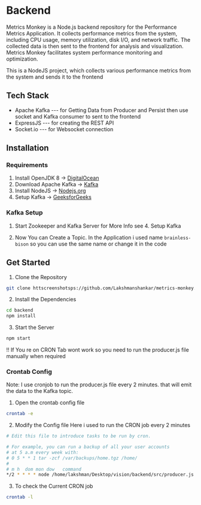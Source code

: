 # Backend

Metrics Monkey is a Node.js backend repository for the Performance Metrics Application. It collects performance metrics from the system, including CPU usage, memory utilization, disk I/O, and network traffic. The collected data is then sent to the frontend for analysis and visualization. Metrics Monkey facilitates system performance monitoring and optimization.

This is a NodeJS project, which collects various performance metrics from the system and sends it to the frontend

## Tech Stack

- Apache Kafka --- for Getting Data from Producer and Persist then use socket and Kafka consumer to sent to the frontend
- ExpressJS --- for creating the REST API
- Socket.io --- for Websocket connection

## Installation

### Requirements

1. Install OpenJDK 8 -> [DigitalOcean](https://www.digitalocean.com/community/tutorials/how-to-install-java-with-apt-on-ubuntu-18-04)
2. Download Apache Kafka -> [Kafka](https://kafka.apache.org/downloads)
3. Install NodeJS -> [Nodejs.org](https://nodejs.org/en/download/package-manager/)
4. Setup Kafka -> [GeeksforGeeks](https://www.geeksforgeeks.org/how-to-install-kafka-with-zookeeper-on-ubuntu/)

### Kafka Setup

1. Start Zookeeper and Kafka Server
for More Info see 4. Setup Kafka 

2. Now You can Create a Topic. In the Application i used name ``brainless-bison`` so you can use the same name or change it in the code

## Get Started

1. Clone the Repository

```sh
git clone httscreenshotsps://github.com/Lakshmanshankar/metrics-monkey.git
```

2. Install the Dependencies

```sh
cd backend
npm install
```
3. Start the Server

```sh
npm start
```
!! If You re on CRON Tab wont work so you need to run the producer.js file manually when required
### Crontab Config

Note: I use cronjob to run the producer.js file every 2 minutes. that will emit the data to the Kafka topic.

1. Open the crontab config file

```sh
crontab -e
```

2. Modify the Config file Here i used to run the CRON job every 2 minutes

```sh
# Edit this file to introduce tasks to be run by cron.

# For example, you can run a backup of all your user accounts
# at 5 a.m every week with:
# 0 5 * * 1 tar -zcf /var/backups/home.tgz /home/
#
# m h  dom mon dow   command
*/2 * * * * node /home/lakshman/Desktop/vision/backend/src/producer.js
```

3. To check the Current CRON job

```sh
crontab -l
```

